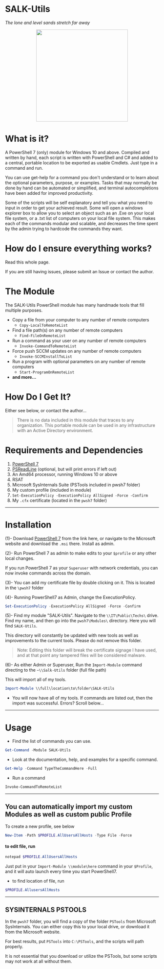 # SALK-Utils

*The lone and level sands stretch far away*

<p align="center">
<img src="https://user-images.githubusercontent.com/59990200/163192337-3a61bd0e-1050-48d7-9cd2-c448cc6f6ce9.JPG" width="300">
</p>

# What is it?

A PowerShell 7 (only) module for Windows 10 and above. Compiled and written by hand, each script is written with PowerShell and C# and added to a central, portable location to be exported as usable Cmdlets. Just type in a command and run.

You can use get-help for a command you don't understand or to learn about the optional parameters, purpose, or examples. Tasks that may normally be done by hand can be automated or simplified, and terminal autocompletions have been added for improved productivity.

Some of the scripts will be self explanatory and tell you what you need to input in order to get your achieved result. Some will open a windows explorer box to allow you to select an object such as an .Exe on your local file system, or a .txt list of computers on your local file system. This makes each of the commands modular and scalable, and decreases the time spent by the admin trying to hardcode the commands they want.

# How do I ensure everything works?

Read this whole page.

If you are still having issues, please submit an Issue or contact the author.

# The Module

The SALK-Utils PowerShell module has many handmade tools that fill multiple purposes.

- Copy a file from your computer to any number of remote computers
  - `Copy-LocalToRemoteList`
- Find a file path(s) on any number of remote computers
  - `Find-FileOnRemoteList`
- Run a command as your user on any number of remote computers
  - `Invoke-CommandToRemoteList`
- Force push SCCM updates on any number of remote computers
  - `Invoke-SCCMInstallToList`
- Run a program with optional parameters on any number of remote computers
  - `Start-ProgramOnRemoteList`
- **and more...**

# How Do I Get It?

Either see below, or contact the author...

> There is no data included in this module that traces to any organization. This portable module can be used in any infrastructure with an Active Directory environment.
# Requirements and Dependencies

1. [PowerShell 7](<https://github.com/PowerShell/PowerShell/releases/download/v7.3.0-preview.3/PowerShell-7.3.0-preview.3-win-x64.msi>)
2. [PSReadLine](https://github.com/scubamount/salk--modules/tree/master/mymodules) (optional, but will print errors if left out)
3. An Amd64 processor, running Windows 10 or above
4. RSAT
5. Microsoft SysInternals Suite  (PSTools included in pwsh7 folder)
6. My custom profile (included in module)
7. `Set-ExecutionPolicy -ExecutionPolicy AllSigned -Force -Confirm`
8. My `.cfx` certificate (located in the `pwsh7` folder)

***

# Installation

(1)- Download [PowerShell 7](<https://github.com/PowerShell/PowerShell/releases/download/v7.3.0-preview.3/PowerShell-7.3.0-preview.3-win-x64.msi>) from the link here, or navigate to the Microsoft website and download the `.msi` there. Install as admin.

(2)- Run PowerShell 7 as admin to make edits to your `$profile` or any other local changes.

 If you run PowerShell 7 as your `Superuser` with network credentials, you can now invoke commands across the domain.

(3)- You can add my certificate file by double clicking on it. This is located in the `\pwsh7` folder

(4)- Running PowerShell7 as Admin, change the ExecutionPolicy.

```powershell
Set-ExecutionPolicy -ExecutionPolicy AllSigned -Force -Confirm
```

(5)- Find my module "SALK-Utils". Navigate to the `\\IT\Public\Techs\` drive. Find my name, and then go into the `pwsh7\Modules\` directory. Here you will find `SALK-Utils`.

This directory will constantly be updated with new tools as well as improvements to the current tools. Please do not remove this folder.

> Note: Editing this folder will break the certificate signage I have used, and at that point any tampered files will be considered malware.

(6)- As either Admin or Superuser, Run the `Import-Module` command directing to the `~\\Salk-Utils` folder (full file path)

This will import all of my tools.

```powershell
Import-Module \\full\location\to\folder\SALK-Utils
```

- You will now have all of my tools. If commands are listed out, then the import was successful. Errors? Scroll below...

***

# Usage


- Find the list of commands you can use.

```powershell
Get-Command -Module SALK-Utils
```

- Look at the documentation, help, and examples for a specific command.

```powershell
Get-Help -Command TypeTheCommandHere -Full
```

- Run a command

```powershell
Invoke-CommandToRemoteList
```

***

## You can automatically import my custom Modules as well as custom public Profile

To create a new profile, see below

```powershell
New-Item -Path $PROFILE.AllUsersAllHosts -Type File -Force
```

#### to edit file, run

```powershell
notepad $PROFILE.AllUsersAllHosts
```

Just put in your `Import-Module \\module\here` command  in your `$Profile`, and it will auto launch every time you start PowerShell7.

- to find location of file, run

```powershell
$PROFILE.AllusersAllHosts
```

***

## SYSINTERNALS PSTOOLS

In the `pwsh7` folder, you will find a copy of the folder `PSTools` from Microsoft SysInternals. You can either copy this to your local drive, or download it from the Microsoft website.

For best results, put `PSTools` into `C:\PSTools`, and the scripts will path properly.

It is not essential that you download or utilize the PSTools, but some scripts may not work at all without them.
